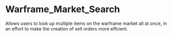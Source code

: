 # Warframe_Market_Search
Allows users to look up multiple items on the warframe market all at once, in an effort to make the creation of sell orders more effcient. 
